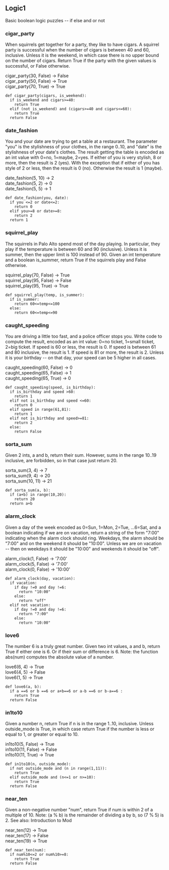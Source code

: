 ## Logic1

Basic boolean logic puzzles -- if else and or not

### cigar_party 

When squirrels get together for a party, they like to have cigars. A squirrel party is successful when the number of cigars is between 40 and 60, inclusive. Unless it is the weekend, in which case there is no upper bound on the number of cigars. Return True if the party with the given values is successful, or False otherwise.

cigar_party(30, False) → False</br>
cigar_party(50, False) → True</br>
cigar_party(70, True) → True

```
def cigar_party(cigars, is_weekend):
  if is_weekend and cigars>=40:
    return True
  elif (not is_weekend) and (cigars>=40 and cigars<=60):
    return True
  return False
```

### date_fashion 

You and your date are trying to get a table at a restaurant. The parameter "you" is the stylishness of your clothes, in the range 0..10, and "date" is the stylishness of your date's clothes. The result getting the table is encoded as an int value with 0=no, 1=maybe, 2=yes. If either of you is very stylish, 8 or more, then the result is 2 (yes). With the exception that if either of you has style of 2 or less, then the result is 0 (no). Otherwise the result is 1 (maybe).

date_fashion(5, 10) → 2</br>
date_fashion(5, 2) → 0</br>
date_fashion(5, 5) → 1

```
def date_fashion(you, date):
  if you <=2 or date<=2:
    return 0
  elif you>=8 or date>=8:
    return 2
  return 1
```

### squirrel_play

The squirrels in Palo Alto spend most of the day playing. In particular, they play if the temperature is between 60 and 90 (inclusive). Unless it is summer, then the upper limit is 100 instead of 90. Given an int temperature and a boolean is_summer, return True if the squirrels play and False otherwise.

squirrel_play(70, False) → True</br>
squirrel_play(95, False) → False</br>
squirrel_play(95, True) → True

```
def squirrel_play(temp, is_summer):
  if is_summer:
    return 60<=temp<=100
  else:
    return 60<=temp<=90
```


### caught_speeding

You are driving a little too fast, and a police officer stops you. Write code to compute the result, encoded as an int value: 0=no ticket, 1=small ticket, 2=big ticket. If speed is 60 or less, the result is 0. If speed is between 61 and 80 inclusive, the result is 1. If speed is 81 or more, the result is 2. Unless it is your birthday -- on that day, your speed can be 5 higher in all cases.

caught_speeding(60, False) → 0</br>
caught_speeding(65, False) → 1</br>
caught_speeding(65, True) → 0

```
def caught_speeding(speed, is_birthday):
  if is_birthday and speed >60:
    return 1
  elif not is_birthday and speed <=60:
    return 0
  elif speed in range(61,81):
    return 1
  elif not is_birthday and speed>=81:
    return 2
  else:
    return False
```

### sorta_sum  

Given 2 ints, a and b, return their sum. However, sums in the range 10..19 inclusive, are forbidden, so in that case just return 20.

sorta_sum(3, 4) → 7</br>
sorta_sum(9, 4) → 20</br>
sorta_sum(10, 11) → 21

```
def sorta_sum(a, b):
  if (a+b) in range(10,20):
    return 20
  return a+b
```

### alarm_clock 

Given a day of the week encoded as 0=Sun, 1=Mon, 2=Tue, ...6=Sat, and a boolean indicating if we are on vacation, return a string of the form "7:00" indicating when the alarm clock should ring. Weekdays, the alarm should be "7:00" and on the weekend it should be "10:00". Unless we are on vacation -- then on weekdays it should be "10:00" and weekends it should be "off".

alarm_clock(1, False) → '7:00'</br>
alarm_clock(5, False) → '7:00'</br>
alarm_clock(0, False) → '10:00'

```
def alarm_clock(day, vacation):
  if vacation:
    if day !=0 and day !=6:
      return "10:00"
    else:
      return "off"
  elif not vacation:
    if day !=0 and day !=6:
      return "7:00"
    else:
      return "10:00"
```


### love6

The number 6 is a truly great number. Given two int values, a and b, return True if either one is 6. Or if their sum or difference is 6. Note: the function abs(num) computes the absolute value of a number.

love6(6, 4) → True</br>
love6(4, 5) → False</br>
love6(1, 5) → True

```
def love6(a, b):
  if a ==6 or b ==6 or a+b==6 or a-b ==6 or b-a==6 :
    return True
  return False
```

### in1to10 

Given a number n, return True if n is in the range 1..10, inclusive. Unless outside_mode is True, in which case return True if the number is less or equal to 1, or greater or equal to 10.

in1to10(5, False) → True</br>
in1to10(11, False) → False</br>
in1to10(11, True) → True

```
def in1to10(n, outside_mode):
  if not outside_mode and (n in range(1,11)):
    return True
  elif outside_mode and (n<=1 or n>=10):
    return True
  return False
```

### near_ten

Given a non-negative number "num", return True if num is within 2 of a multiple of 10. Note: (a % b) is the remainder of dividing a by b, so (7 % 5) is 2. See also: Introduction to Mod

near_ten(12) → True</br>
near_ten(17) → False</br>
near_ten(19) → True

```
def near_ten(num):
  if num%10<=2 or num%10>=8:
    return True
  return False
```
